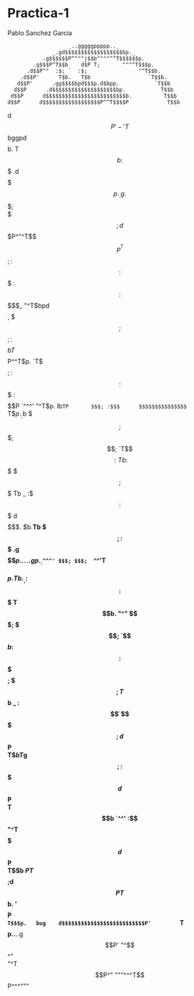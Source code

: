 # Practica-1

Pablo Sanchez Garcia


                       _..gggggppppp.._                       
                  _.gd$$$$$$$$$$$$$$$$$$bp._                  
               .g$$$$$$P^^""j$$b""""^^T$$$$$$p.               
            .g$$$P^T$$b    d$P T;       ""^^T$$$p.            
          .d$$P^"  :$; `  :$;                "^T$$b.          
        .d$$P'      T$b.   T$b                  `T$$b.        
       d$$P'      .gg$$$$bpd$$$p.d$bpp.           `T$$b       
      d$$P      .d$$$$$$$$$$$$$$$$$$$$bp.           T$$b      
     d$$P      d$$$$$$$$$$$$$$$$$$$$$$$$$b.          T$$b     
    d$$P      d$$$$$$$$$$$$$$$$$$P^^T$$$$P            T$$b    
   d$$P    '-'T$$$$$$$$$$$$$$$$$$bggpd$$$$b.           T$$b   
  :$$$      .d$$$$$$$$$$$$$$$$$$$$$$$$$$$$$$$p._.g.     $$$;  
  $$$;     d$$$$$$$$$$$$$$$$$$$$$$$P^"^T$$$$P^^T$$$;    :$$$  
 :$$$     :$$$$$$$$$$$$$$:$$$$$$$$$_    "^T$bpd$$$$,     $$$; 
 $$$;     :$$$$$$$$$$$$$$bT$$$$$P^^T$p.    `T$$$$$$;     :$$$ 
:$$$      :$$$$$$$$$$$$$$P `^^^'    "^T$p.    lb`TP       $$$;
:$$$      $$$$$$$$$$$$$$$              `T$$p._;$b         $$$;
$$$;      $$$$$$$$$$$$$$;                `T$$$$:Tb        :$$$
$$$;      $$$$$$$$$$$$$$$                        Tb    _  :$$$
:$$$     d$$$$$$$$$$$$$$$.                        $b.__Tb $$$;
:$$$  .g$$$$$$$$$$$$$$$$$$$p...______...gp._      :$`^^^' $$$;
 $$$;  `^^'T$$$$$$$$$$$$$$$$$$$$$$$$$$$$$$$$$p.    Tb._, :$$$ 
 :$$$       T$$$$$$$$$$$$$$$$$$$$$$$$$$$$$$$$$$b.   "^"  $$$; 
  $$$;       `$$$$$$$$$$$$$$$$$$$$$$$$$$$$$$$$$$$b      :$$$  
  :$$$        $$$$$$$$$$$$$$$$$$$$$$$$$$$$$$$$$$$$;     $$$;  
   T$$b    _  :$$`$$$$$$$$$$$$$$$$$$$$$$$$$$$$$$$$$;   d$$P   
    T$$b   T$g$$; :$$$$$$$$$$$$$$$$$$$$$$$$$$$$$$$$$  d$$P    
     T$$b   `^^'  :$$ "^T$$$$$$$$$$$$$$$$$$$$$$$$$$$ d$$P     
      T$$b        $P     T$$$$$$$$$$$$$$$$$$$$$$$$$;d$$P      
       T$$b.      '       $$$$$$$$$$$$$$$$$$$$$$$$$$$$P       
        `T$$$p.   bug    d$$$$$$$$$$$$$$$$$$$$$$$$$$P'        
          `T$$$$p..__..g$$$$$$$$$$$$$$$$$$$$$$$$$$P'          
            "^$$$$$$$$$$$$$$$$$$$$$$$$$$$$$$$$$$^"            
               "^T$$$$$$$$$$$$$$$$$$$$$$$$$$P^"               
                   """^^^T$$$$$$$$$$P^^^"""